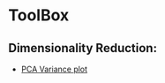 # ToolBox



## Dimensionality Reduction:

- [PCA Variance plot](https://github.com/PierreCom/ToolBox/PCA_dataviz_variance.ipynb)

